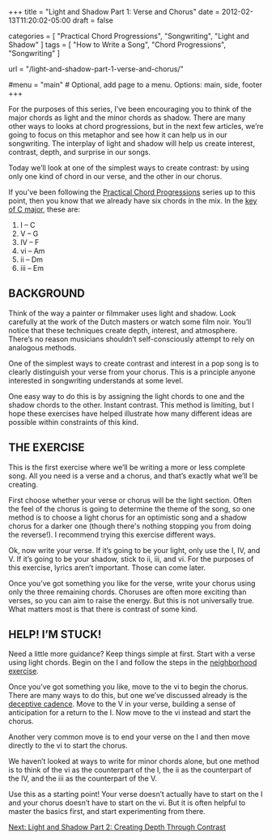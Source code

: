 +++
title = "Light and Shadow Part 1: Verse and Chorus"
date = 2012-02-13T11:20:02-05:00
draft = false

categories = [
  "Practical Chord Progressions",
  "Songwriting",
  "Light and Shadow"
]
tags = [
  "How to Write a Song",
  "Chord Progressions",
  "Songwriting"
]

url = "/light-and-shadow-part-1-verse-and-chorus/"

#menu = "main" # Optional, add page to a menu. Options: main, side, footer
+++

For the purposes of this series, I’ve been encouraging you to think of the major chords as light and the minor chords as shadow. There are many other ways to looks at chord progressions, but in the next few articles, we’re going to focus on this metaphor and see how it can help us in our songwriting. The interplay of light and shadow will help us create interest, contrast, depth, and surprise in our songs.

Today we’ll look at one of the simplest ways to create contrast: by using only one kind of chord in our verse, and the other in our chorus.

If you’ve been following the [Practical Chord Progressions](/practical-chord-progressions/) series up to this point, then you know that we already have six chords in the mix. In the [key of C major](/basics/key-of-c-major/), these are:

1. I – C
2. V – G
3. IV – F
4. vi – Am
5. ii – Dm
6. iii – Em

## BACKGROUND
Think of the way a painter or filmmaker uses light and shadow. Look carefully at the work of the Dutch masters or watch some film noir. You’ll notice that these techniques create depth, interest, and atmosphere. There’s no reason musicians shouldn’t self-consciously attempt to rely on analogous methods.

One of the simplest ways to create contrast and interest in a pop song is to clearly distinguish your verse from your chorus. This is a principle anyone interested in songwriting understands at some level.

One easy way to do this is by assigning the light chords to one and the shadow chords to the other. Instant contrast. This method is limiting, but I hope these exercises have helped illustrate how many different ideas are possible within constraints of this kind.

## THE EXERCISE
This is the first exercise where we’ll be writing a more or less complete song. All you need is a verse and a chorus, and that’s exactly what we’ll be creating.

First choose whether your verse or chorus will be the light section. Often the feel of the chorus is going to determine the theme of the song, so one method is to choose a light chorus for an optimistic song and a shadow chorus for a darker one (though there's nothing stopping you from doing the reverse!). I recommend trying this exercise different ways.

Ok, now write your verse. If it’s going to be your light, only use the I, IV, and V. If it’s going to be your shadow, stick to ii, iii, and vi. For the purposes of this exercise, lyrics aren’t important. Those can come later.

Once you’ve got something you like for the verse, write your chorus using only the three remaining chords. Choruses are often more exciting than verses, so you can aim to raise the energy. But this is not universally true. What matters most is that there is contrast of some kind.

## HELP! I’M STUCK!
Need a little more guidance? Keep things simple at first. Start with a verse using light chords. Begin on the I and follow the steps in the [neighborhood exercise](/iv-the-subdominant-or-neighborhood-chord/).

Once you’ve got something you like, move to the vi to begin the chorus. There are many ways to do this, but one we’ve discussed already is the [deceptive cadence](/practical-chord-progressions-ii-supertonic-magnetic-tunnel-chord). Move to the V in your verse, building a sense of anticipation for a return to the I. Now move to the vi instead and start the chorus.

Another very common move is to end your verse on the I and then move directly to the vi to start the chorus.

We haven’t looked at ways to write for minor chords alone, but one method is to think of the vi as the counterpart of the I, the ii as the counterpart of the IV, and the iii as the counterpart of the V.

Use this as a starting point! Your verse doesn’t actually have to start on the I and your chorus doesn’t have to start on the vi. But it is often helpful to master the basics first, and start experimenting from there.

[Next: Light and Shadow Part 2: Creating Depth Through Contrast](/light-shadow-part-2-creating-depth-contrast/)

